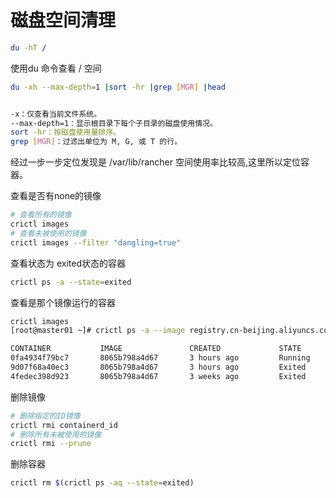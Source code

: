 # 磁盘空间清理

```bash
du -hT /
```



使用du 命令查看 / 空间

```bash
du -xh --max-depth=1 |sort -hr |grep [MGR] |head


-x：仅查看当前文件系统。
--max-depth=1：显示根目录下每个子目录的磁盘使用情况。
sort -hr：按磁盘使用量排序。
grep [MGR]：过滤出单位为 M, G, 或 T 的行。
```

经过一步一步定位发现是 /var/lib/rancher 空间使用率比较高,这里所以定位容器。

查看是否有none的镜像

```bash
# 查看所有的镜像
crictl images
# 查看未被使用的镜像
crictl images --filter "dangling=true"
```

查看状态为 exited状态的容器

```bash
crictl ps -a --state=exited
```

查看是那个镜像运行的容器

```bash
crictl images
[root@master01 ~]# crictl ps -a --image registry.cn-beijing.aliyuncs.com/dotbalo/node:v3.26.1

CONTAINER           IMAGE               CREATED             STATE               NAME                ATTEMPT             POD ID              POD                 NAMESPACE
0fa4934f79bc7       8065b798a4d67       3 hours ago         Running             calico-node         12                  09513c80fe88e       calico-node-7xxv5   kube-system
9d07f68a40ec3       8065b798a4d67       3 hours ago         Exited              mount-bpffs         0                   09513c80fe88e       calico-node-7xxv5   kube-system
4fedec398d923       8065b798a4d67       3 weeks ago         Exited              calico-node         11                  3f435a0bcfd20       calico-node-7xxv5   kube-system
```

删除镜像

```bash
# 删除指定的ID镜像  
crictl rmi containerd_id  
# 删除所有未被使用的镜像
crictl rmi --prune
```

删除容器

```bash
crictl rm $(crictl ps -aq --state=exited)
```










